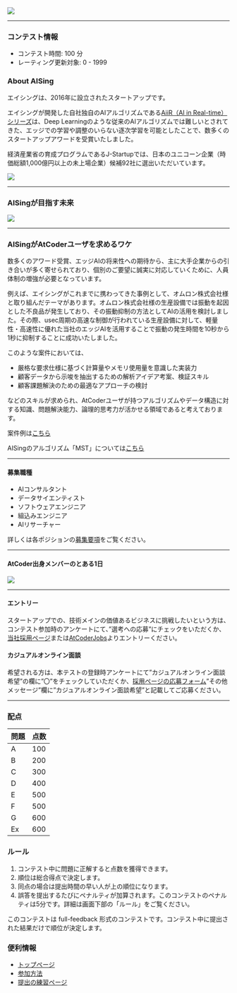 
<div>

<span>

<span>

<section>

<img src="https://img.atcoder.jp/abc255/4ee14ef1a05fe201f89afc1997304514.png">

</img>

</section>

---

### **コンテスト情報**

<section>

<ul>

<li>
コンテスト時間: 100 分
</li>

<li>
レーティング更新対象: 0 - 
<span>
1999
</span>

</li>

</ul>

</section>

### **About AISing**

<section>

<p>
エイシングは、2016年に設立されたスタートアップです。

エイシングが開発した自社独自のAIアルゴリズムである<a href="https://aising.jp/algorithms/">AiiR（AI in Real-time）シリーズ</a>は、Deep Learningのような従来のAIアルゴリズムでは難しいとされてきた、エッジでの学習や調整のいらない逐次学習を可能としたことで、数多くのスタートアップアワードを受賞いたしました。
</p>

<p>
経済産業省の育成プログラムであるJ-Startupでは、日本のユニコーン企業（時価総額1,000億円以上の未上場企業）候補92社に選出いただいています。
</p>

<img src="https://img.atcoder.jp/abc255/fbf946d954690e55fa096e3425ba267b.png">

</img>

</section>

---

### **AISingが目指す未来**

<section>

<img src="https://img.atcoder.jp/abc255/2d637519daef497fe81bb13d50b4c429.png">

</img>

</section>

---

### **AISingがAtCoderユーザを求めるワケ**

<section>

<p>
数多くのアワード受賞、エッジAIの将来性への期待から、主に大手企業からの引き合いが多く寄せられており、個別のご要望に誠実に対応していくために、人員体制の増強が必要となっています。
</p>

<section>

<p>
例えば、エイシングがこれまでに携わってきた事例として、オムロン株式会社様と取り組んだテーマがあります。オムロン株式会社様の生産設備では振動を起因とした不良品が発生しており、その振動抑制の方法としてAIの活用を検討しました。その際、usec周期の高速な制御が行われている生産設備に対して、軽量性・高速性に優れた当社のエッジAIを活用することで振動の発生時間を10秒から1秒に抑制することに成功いたしました。
</p>

</section>

<p>
このような案件においては、
</p>

<ul>

<li>
厳格な要求仕様に基づく計算量やメモリ使用量を意識した実装力
</li>

<li>
顧客データから示唆を抽出するための解析アイデア考案、検証スキル
</li>

<li>
顧客課題解決のための最適なアプローチの検討
</li>

</ul>

<section>

<p>
などのスキルが求められ、AtCoderユーザが持つアルゴリズムやデータ構造に対する知識、問題解決能力、論理的思考力が活かせる領域であると考えております。
</p>

<p>
案件例は<a href="https://aising.jp/solutions/">こちら</a>
</p>

<p>
AISingのアルゴリズム「MST」については<a href="https://www.youtube.com/watch?v=EUfYDEfjBJY">こちら</a>
</p>

---

#### **募集職種**

<ul>

<li>
AIコンサルタント
</li>

<li>
データサイエンティスト
</li>

<li>
ソフトウェアエンジニア
</li>

<li>
組込みエンジニア
</li>

<li>
AIリサーチャー
</li>

</ul>

<p>
詳しくは各ポジションの<a href="https://jobs.atcoder.jp/offers/list?f.CompanyScreenName=aising">募集要項</a>をご覧ください。
</p>

</section>

---

#### **AtCoder出身メンバーのとある1日**

<img src="https://img.atcoder.jp/abc255/059f0bead0771a1533d846795a7af96d.png">

</img>

---

#### **エントリー**

<p>
スタートアップでの、技術メインの価値あるビジネスに挑戦したいという方は、コンテスト参加時のアンケートにて、”選考への応募”にチェックをいただくか、<a href="https://aising.jp/recruit/">当社採用ページ</a>または<a href="https://jobs.atcoder.jp/offers/list?f.CompanyScreenName=aising">AtCoderJobs</a>よりエントリーください。
</p>

#### **カジュアルオンライン面談**

<p>
希望される方は、本テストの登録時アンケートにて”カジュアルオンライン面談希望”の欄に”〇”をチェックしていただくか、<a href="https://aising.jp/recruit/">採用ページの応募フォーム</a>”その他メッセージ”欄に”カジュアルオンライン面談希望”と記載してご応募ください。
</p>

</section>

---

### **配点**

<section>

<div>

<div>

<table>

<thead>

<tr>

<th>
問題
</th>

<th>
点数
</th>

</tr>

</thead>

<tbody>

<tr>

<td>
A
</td>

<td>
100
</td>

</tr>

<tr>

<td>
B
</td>

<td>
200
</td>

</tr>

<tr>

<td>
C
</td>

<td>
300
</td>

</tr>

<tr>

<td>
D
</td>

<td>
400
</td>

</tr>

<tr>

<td>
E
</td>

<td>
500
</td>

</tr>

<tr>

<td>
F
</td>

<td>
500
</td>

</tr>

<tr>

<td>
G
</td>

<td>
600
</td>

</tr>

<tr>

<td>
Ex
</td>

<td>
600
</td>

</tr>

</tbody>

</table>

</div>

</div>

</section>

### **ルール**

<section>

<ol>

<li>
コンテスト中に問題に正解すると点数を獲得できます。
</li>

<li>
順位は総合得点で決定します。
</li>

<li>
同点の場合は提出時間の早い人が上の順位になります。
</li>

<li>
誤答を提出するたびにペナルティが加算されます。このコンテストのペナルティは5分です。詳細は画面下部の「ルール」をご覧ください。
</li>

</ol>

<p>
このコンテストは full-feedback 形式のコンテストです。コンテスト中に提出された結果だけで順位が決定します。
      
</p>

</section>

### **便利情報**

<ul>

<li>
<a href="https://atcoder.jp/">トップページ</a>
</li>

<li>
<a href="https://atcoder.jp/post/37">参加方法</a>
</li>

<li>
<a href="https://atcoder.jp/contests/practice">提出の練習ページ</a>
</li>

</ul>

</span>

</span>

</div>
